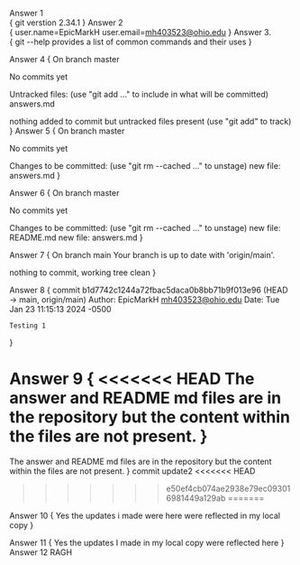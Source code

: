Answer 1  
    {
    git verstion 2.34.1
    }
Answer 2  
    {
    user.name=EpicMarkH
    user.email=mh403523@ohio.edu
    }
Answer 3.  
    {
    git --help provides a list of common commands and their uses
    }


Answer 4 
{
On branch master

No commits yet

Untracked files:
  (use "git add <file>..." to include in what will be committed)
        answers.md

nothing added to commit but untracked files present (use "git add" to track)
}
Answer 5
{
On branch master

No commits yet

Changes to be committed:
  (use "git rm --cached <file>..." to unstage)
        new file:   answers.md
}

Answer 6
{
On branch master

No commits yet

Changes to be committed:
  (use "git rm --cached <file>..." to unstage)
        new file:   README.md
        new file:   answers.md
}

Answer 7 
{
On branch main
Your branch is up to date with 'origin/main'.

nothing to commit, working tree clean
}

Answer 8
{
commit b1d7742c1244a72fbac5daca0b8bb71b9f013e96 (HEAD -> main, origin/main)
Author: EpicMarkH <mh403523@ohio.edu>
Date:   Tue Jan 23 11:15:13 2024 -0500

    Testing 1
}

Answer 9
{
<<<<<<< HEAD
    The answer and README md files are in the repository but the content within the files are not present.
}
=======
The answer and README md files are in the repository but the content within the files are not present.
}
commit update2
<<<<<<< HEAD
>>>>>>> e50ef4cb074ae2938e79ec093016981449a129ab
=======

Answer 10
{
Yes the updates i made were here were reflected in my local copy
}

Answer 11
{
Yes the updates I made in my local copy were reflected here
}
Answer 12
RAGH
